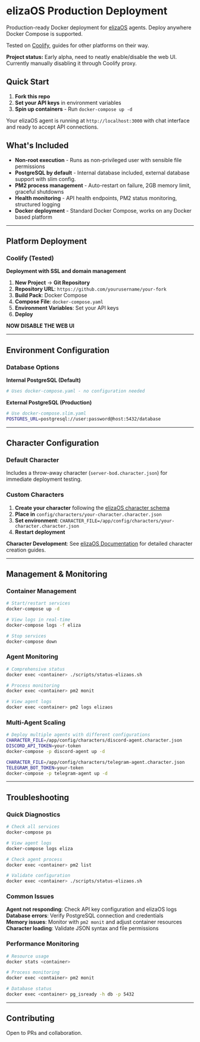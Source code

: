 # elizaOS Production Deployment

Production-ready Docker deployment for [elizaOS](https://github.com/elizaOS/eliza) agents. Deploy anywhere Docker Compose is supported.

Tested on [Coolify](https://coolify.io/), guides for other platforms on their way.

**Project status:** Early alpha, need to neatly enable/disable the web UI. Currently manually disabling it through Coolify proxy.

## Quick Start

1. **Fork this repo**
2. **Set your API keys** in environment variables
3. **Spin up containers** - Run `docker-compose up -d`

Your elizaOS agent is running at `http://localhost:3000` with chat interface and ready to accept API connections.

## What's Included

- **Non-root execution** - Runs as non-privileged user with sensible file permissions
- **PostgreSQL by default** - Internal database included, external database support with slim config.
- **PM2 process management** - Auto-restart on failure, 2GB memory limit, graceful shutdowns
- **Health monitoring** - API health endpoints, PM2 status monitoring, structured logging
- **Docker deployment** - Standard Docker Compose, works on any Docker based platform

---

## Platform Deployment

### Coolify (Tested)

**Deployment with SSL and domain management**

1. **New Project** → **Git Repository**
2. **Repository URL**: `https://github.com/yourusername/your-fork`
3. **Build Pack**: Docker Compose
4. **Compose File**: `docker-compose.yaml`
5. **Environment Variables**: Set your API keys
6. **Deploy**


**NOW DISABLE THE WEB UI**


---

## Environment Configuration
### Database Options

**Internal PostgreSQL (Default)**
```bash
# Uses docker-compose.yaml - no configuration needed
```

**External PostgreSQL (Production)**
```bash
# Use docker-compose.slim.yaml
POSTGRES_URL=postgresql://user:password@host:5432/database
```

---

## Character Configuration

### Default Character
Includes a throw-away character (`server-bod.character.json`) for immediate deployment testing.

### Custom Characters
1. **Create your character** following the [elizaOS character schema](https://eliza.how/docs/core/characterfile)
2. **Place in** `config/characters/your-character.character.json`
3. **Set environment**: `CHARACTER_FILE=/app/config/characters/your-character.character.json`
4. **Restart deployment**

**Character Development**: See [elizaOS Documentation](https://eliza.how/docs/core/characterfile) for detailed character creation guides.

---

## Management & Monitoring

### Container Management

```bash
# Start/restart services
docker-compose up -d

# View logs in real-time
docker-compose logs -f eliza

# Stop services
docker-compose down
```

### Agent Monitoring

```bash
# Comprehensive status
docker exec <container> ./scripts/status-elizaos.sh

# Process monitoring
docker exec <container> pm2 monit

# View agent logs
docker exec <container> pm2 logs elizaos
```

### Multi-Agent Scaling

```bash
# Deploy multiple agents with different configurations
CHARACTER_FILE=/app/config/characters/discord-agent.character.json
DISCORD_API_TOKEN=your-token
docker-compose -p discord-agent up -d

CHARACTER_FILE=/app/config/characters/telegram-agent.character.json
TELEGRAM_BOT_TOKEN=your-token
docker-compose -p telegram-agent up -d
```

---

## Troubleshooting

### Quick Diagnostics

```bash
# Check all services
docker-compose ps

# View agent logs
docker-compose logs eliza

# Check agent process
docker exec <container> pm2 list

# Validate configuration
docker exec <container> ./scripts/status-elizaos.sh
```

### Common Issues

**Agent not responding**: Check API key configuration and elizaOS logs
**Database errors**: Verify PostgreSQL connection and credentials  
**Memory issues**: Monitor with `pm2 monit` and adjust container resources
**Character loading**: Validate JSON syntax and file permissions

### Performance Monitoring

```bash
# Resource usage
docker stats <container>

# Process monitoring
docker exec <container> pm2 monit

# Database status
docker exec <container> pg_isready -h db -p 5432
```

---

## Contributing

Open to PRs and collaboration.

